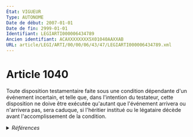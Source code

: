 ```yaml
---
État: VIGUEUR
Type: AUTONOME
Date de début: 2007-01-01
Date de fin: 2999-01-01
Identifiant: LEGIARTI000006434789
Ancien identifiant: ACAXXXXXXXX5X01040AAXXAB
URL: article/LEGI/ARTI/00/00/06/43/47/LEGIARTI000006434789.xml
---
```


<h1>Article 1040</h1>

Toute disposition testamentaire faite sous une condition dépendante d'un
événement incertain, et telle que, dans l'intention du testateur, cette
disposition ne doive être exécutée qu'autant que l'événement arrivera ou
n'arrivera pas, sera caduque, si l'héritier institué ou le légataire décède
avant l'accomplissement de la condition.


<details>
  <summary><em>Références</em></summary>

  <h2>Articles faisant référence à l'article</h2>
  
  <ul>
    <li>
      <a href="https://legal.tricoteuses.fr//redirection/LEGIARTI000006284843?vers=git&vers=legifrance">LOI n° 2006-728 du 23 juin 2006 portant réforme des successions et des libéralités - article 9 ENTIEREMENT_MODIF</a> MODIFICATION cible
    </li>
  </ul>
  
  <h2>Références faites par l'article</h2>
  
  <ul>
    <li>
      CODIFICATION source Loi 1803-05-03
    </li>
    <li>
      2006-06-23 MODIFICATION source <a href="https://legal.tricoteuses.fr//redirection/LEGIARTI000006284843?vers=git&vers=legifrance">LOI n° 2006-728 du 23 juin 2006 portant réforme des successions et des libéralités - article 9 ENTIEREMENT_MODIF</a>
    </li>
  </ul>
</details>
